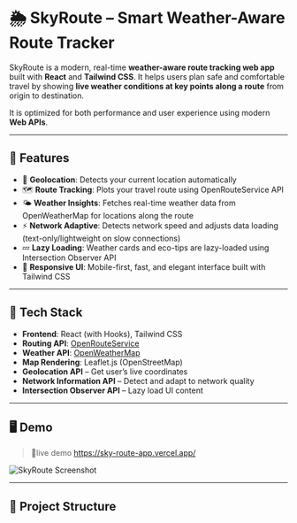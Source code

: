 # 🌦️ SkyRoute – Smart Weather-Aware Route Tracker

SkyRoute is a modern, real-time **weather-aware route tracking web app** built with **React** and **Tailwind CSS**. It helps users plan safe and comfortable travel by showing **live weather conditions at key points along a route** from origin to destination.

It is optimized for both performance and user experience using modern **Web APIs**.

---

## 🚀 Features

- 📍 **Geolocation**: Detects your current location automatically  
- 🗺️ **Route Tracking**: Plots your travel route using OpenRouteService API  
- 🌤️ **Weather Insights**: Fetches real-time weather data from OpenWeatherMap for locations along the route  
- ⚡ **Network Adaptive**: Detects network speed and adjusts data loading (text-only/lightweight on slow connections)  
- 💤 **Lazy Loading**: Weather cards and eco-tips are lazy-loaded using Intersection Observer API  
- 🎨 **Responsive UI**: Mobile-first, fast, and elegant interface built with Tailwind CSS

---

## 🔧 Tech Stack

- **Frontend**: React (with Hooks), Tailwind CSS  
- **Routing API**: [OpenRouteService](https://openrouteservice.org/)  
- **Weather API**: [OpenWeatherMap](https://openweathermap.org/api)  
- **Map Rendering**: Leaflet.js (OpenStreetMap)  
- **Geolocation API** – Get user’s live coordinates  
- **Network Information API** – Detect and adapt to network quality  
- **Intersection Observer API** – Lazy load UI content

---

## 🖥️ Demo

> 🔗live demo  https://sky-route-app.vercel.app/

![SkyRoute Screenshot](./public/screenshot.png)

---

## 📁 Project Structure


